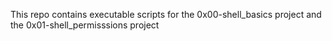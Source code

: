 This repo contains executable scripts for the 0x00-shell_basics project and the 0x01-shell_permisssions project